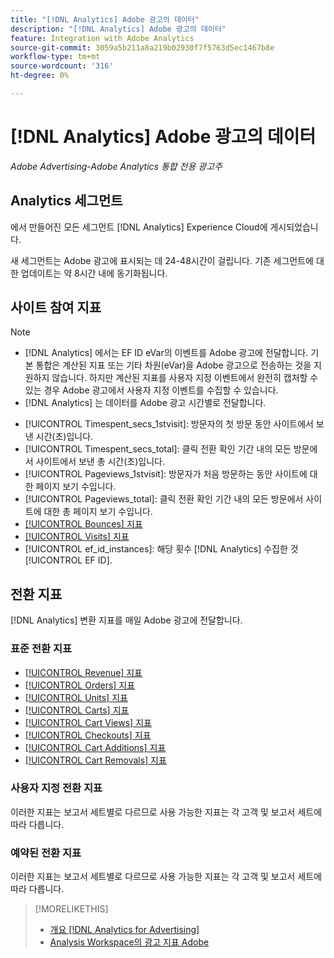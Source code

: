```yaml
---
title: "[!DNL Analytics] Adobe 광고의 데이터"
description: "[!DNL Analytics] Adobe 광고의 데이터"
feature: Integration with Adobe Analytics
source-git-commit: 3059a5b211a8a219b02930f7f5763d5ec1467b8e
workflow-type: tm+mt
source-wordcount: '316'
ht-degree: 0%

---
```


# [!DNL Analytics] Adobe 광고의 데이터

*Adobe Advertising-Adobe Analytics 통합 전용 광고주*

## Analytics 세그먼트

에서 만들어진 모든 세그먼트 [!DNL Analytics] Experience Cloud에 게시되었습니다.

새 세그먼트는 Adobe 광고에 표시되는 데 24-48시간이 걸립니다. 기존 세그먼트에 대한 업데이트는 약 8시간 내에 동기화됩니다.

<!-- I added "metric" to some of the links below, even though it looks redundant, because of syntax limitations: If you use [!DNL] or [!UICONTROL] as the sole text of a link (such as [[!UICONTROL Revenue]], the tag is included in the link text (such as "[!UICONTROL Revenue]") when it's published. -->

## 사이트 참여 지표

>[!NOTE]
>
>* [!DNL Analytics] 에서는 EF ID eVar의 이벤트를 Adobe 광고에 전달합니다.  기본 통합은 계산된 지표 또는 기타 차원(eVar)을 Adobe 광고으로 전송하는 것을 지원하지 않습니다. 하지만 계산된 지표를 사용자 지정 이벤트에서 완전히 캡처할 수 있는 경우 Adobe 광고에서 사용자 지정 이벤트를 수집할 수 있습니다.
>* [!DNL Analytics] 는 데이터를 Adobe 광고 시간별로 전달합니다.


* [!UICONTROL Timespent_secs_1stvisit]: 방문자의 첫 방문 동안 사이트에서 보낸 시간(초)입니다.
* [!UICONTROL Timespent_secs_total]: 클릭 전환 확인 기간 내의 모든 방문에서 사이트에서 보낸 총 시간(초)입니다.
* [!UICONTROL Pageviews_1stvisit]: 방문자가 처음 방문하는 동안 사이트에 대한 페이지 보기 수입니다.
* [!UICONTROL Pageviews_total]: 클릭 전환 확인 기간 내의 모든 방문에서 사이트에 대한 총 페이지 보기 수입니다.
* [[!UICONTROL Bounces] 지표](https://experienceleague.adobe.com/docs/analytics/components/metrics/bounces.html)
* [[!UICONTROL Visits] 지표](https://experienceleague.adobe.com/docs/analytics/components/metrics/visits.html)
* [!UICONTROL ef_id_instances]: 해당 횟수 [!DNL Analytics] 수집한 것 [!UICONTROL EF ID].

## 전환 지표

[!DNL Analytics] 변환 지표를 매일 Adobe 광고에 전달합니다.

### 표준 전환 지표

* [[!UICONTROL Revenue] 지표](https://experienceleague.adobe.com/docs/analytics/components/metrics/revenue.html)
* [[!UICONTROL Orders] 지표](https://experienceleague.adobe.com/docs/analytics/components/metrics/orders.html)
* [[!UICONTROL Units] 지표](https://experienceleague.adobe.com/docs/analytics/components/metrics/units.html)
* [[!UICONTROL Carts] 지표](https://experienceleague.adobe.com/docs/analytics/components/metrics/carts.html)
* [[!UICONTROL Cart Views] 지표](https://experienceleague.adobe.com/docs/analytics/components/metrics/cart-views.html)
* [[!UICONTROL Checkouts] 지표](https://experienceleague.adobe.com/docs/analytics/components/metrics/checkouts.html)
* [[!UICONTROL Cart Additions] 지표](https://experienceleague.adobe.com/docs/analytics/components/metrics/cart-additions.html)
* [[!UICONTROL Cart Removals] 지표](https://experienceleague.adobe.com/docs/analytics/components/metrics/cart-removals.html)

### 사용자 지정 전환 지표

이러한 지표는 보고서 세트별로 다르므로 사용 가능한 지표는 각 고객 및 보고서 세트에 따라 다릅니다.

### 예약된 전환 지표

이러한 지표는 보고서 세트별로 다르므로 사용 가능한 지표는 각 고객 및 보고서 세트에 따라 다릅니다.

>[!MORELIKETHIS]
>
>* [개요 [!DNL Analytics for Advertising]](overview.md)
>* [Analysis Workspace의 광고 지표 Adobe](/help/integrations/analytics/advertising-metrics-in-analytics.md)

